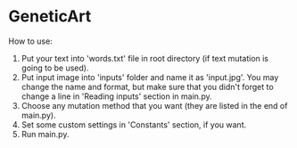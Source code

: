 # GeneticArt

How to use:
1. Put your text into 'words.txt' file in root directory (if text mutation is going to be used).
2. Put input image into 'inputs' folder and name it as 'input.jpg'. You may change the name and format, but make sure that you didn't forget to change a line in 'Reading inputs' section in main.py.
3. Choose any mutation method that you want (they are listed in the end of main.py).
4. Set some custom settings in 'Constants' section, if you want.
5. Run main.py.
